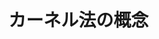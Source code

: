 <!--
 FileName:      kernel
 Author:        8ucchiman
 CreatedDate:   2023-05-10 19:08:37
 LastModified:  2023-01-25 10:56:12 +0900
 Reference:     https://www.ism.ac.jp/~fukumizu/OsakaU2014/OsakaU_1intro.pdf
                https://www.ism.ac.jp/~fukumizu/ISM_lecture_2010/Kernel_2_basics.pdf
 Description:   ---
-->


# カーネル法の概念


